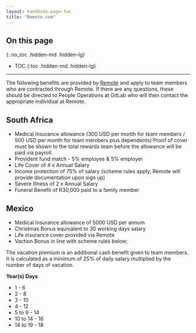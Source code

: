 ```yaml
---
layout: handbook-page-toc
title: "Remote.com"
---
```


## On this page
{:.no_toc .hidden-md .hidden-lg}

- TOC
{:toc .hidden-md .hidden-lg}

----

The following benefits are provided by [Remote](https://www.remote.com/) and apply to team members who are contracted through Remote. If there are any questions, these should be directed to People Operations at GitLab who will then contact the appropriate individual at Remote.

## South Africa
* Medical Insurance allowance (300 USD per month for team members / 500 USD per month for team members plus dependents) Proof of cover must be shown to the total rewards team before the allowance will be paid via payroll. 
* Provident fund match - 5% employee & 5% employer
* Life Cover of 4 x Annual Salary 
* Income protection of 75% of salary (scheme rules apply, Remote will provide documentation upon sign up)
* Severe Illness of 2 x Annual Salary 
* Funeral Benefit of R30,000 paid to a family member

## Mexico
* Medical Insurance allowance of 5000 USD per annum
* Christmas Bonus equivalent to 30 working days salary 
* Life insurance cover provided via Remote
* Vaction Bonus in line with scheme rules below; 

The vacation premium is an additional cash benefit given to team members. It is calculated as a minimum of 25% of daily salary multiplied by
the number of days of vacation. 

**Year(s) Days**
- 1 - 6
- 2 - 8
- 3 - 10
- 4 - 12
- 5 to 9 - 14
- 10 to 14 - 16
- 14 to 19 - 18








